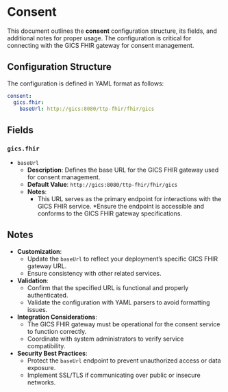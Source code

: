 # Consent <Badge type="tip" text="Trust Center Agent" />

This document outlines the **consent** configuration structure, its fields, and additional notes for
proper usage. The configuration is critical for connecting with the GICS FHIR gateway for consent
management.

## Configuration Structure

The configuration is defined in YAML format as follows:

```yaml
consent:
  gics.fhir:
    baseUrl: http://gics:8080/ttp-fhir/fhir/gics
```

## Fields

### `gics.fhir`

* `baseUrl`
  * **Description**: Defines the base URL for the GICS FHIR gateway used for consent management.
  * **Default Value**: `http://gics:8080/ttp-fhir/fhir/gics`
  * **Notes**:
    * This URL serves as the primary endpoint for interactions with the GICS FHIR service.
      *Ensure the endpoint is accessible and conforms to the GICS FHIR gateway specifications.

## Notes

* **Customization**:
  * Update the `baseUrl` to reflect your deployment’s specific GICS FHIR gateway URL.
  * Ensure consistency with other related services.
* **Validation**:
  * Confirm that the specified URL is functional and properly authenticated.
  * Validate the configuration with YAML parsers to avoid formatting issues.
* **Integration Considerations**:
  * The GICS FHIR gateway must be operational for the consent service to function correctly.
  * Coordinate with system administrators to verify service compatibility.
* **Security Best Practices**:
  * Protect the `baseUrl` endpoint to prevent unauthorized access or data exposure.
  * Implement SSL/TLS if communicating over public or insecure networks.
